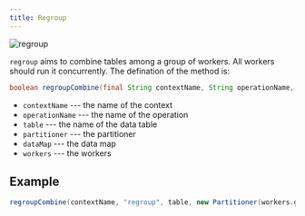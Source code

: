 ```yaml
---
title: Regroup
---
```


![regroup](/img/regroup.png)

`regroup` aims to combine tables among a group of workers. All workers should run it concurrently. The defination of the method is:
```java
boolean regroupCombine(final String contextName, String operationName, Table<P> table, Partitioner partitioner, DataMap dataMap, Workers workers)
```

* `contextName` --- the name of the context
* `operationName` --- the name of the operation
* `table` --- the name of the data table
* `partitioner` --- the partitioner
* `dataMap` --- the data map
* `workers` --- the workers

## Example
```java
regroupCombine(contextName, "regroup", table, new Partitioner(workers.getNumWorkers()), dataMap, workers);
```